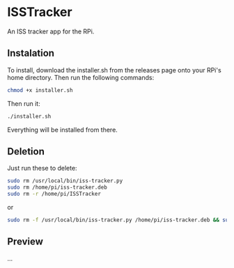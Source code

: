 # ISSTracker
An ISS tracker app for the RPi.
## Instalation
To install, download the installer.sh from the releases page onto your RPi's home directory. Then run the following commands:
```bash
chmod +x installer.sh
```
Then run it:
```bash
./installer.sh
```
Everything will be installed from there.
## Deletion
Just run these to delete:
```bash
sudo rm /usr/local/bin/iss-tracker.py
sudo rm /home/pi/iss-tracker.deb
sudo rm -r /home/pi/ISSTracker
```
or
```bash
sudo rm -f /usr/local/bin/iss-tracker.py /home/pi/iss-tracker.deb && sudo rm -rf /home/pi/ISSTracker
```
## Preview
...

